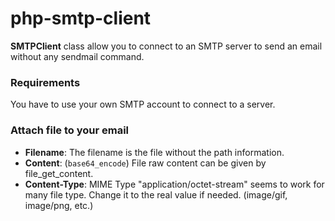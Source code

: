 # php-smtp-client
**SMTPClient** class allow you to connect to an SMTP server to send an email without any sendmail command.

### Requirements ###
You have to use your own SMTP account to connect to a server.


### Attach file to your email ###

- **Filename**: The filename is the file without the path information.
- **Content**: (`base64_encode`) File raw content can be given by file_get_content.
- **Content-Type**: MIME Type "application/octet-stream" seems to work for many file type. Change it to the real value if needed. (image/gif, image/png, etc.)
